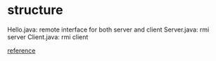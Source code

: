 # structure

Hello.java: remote interface for both server and client
Server.java:  rmi server
Client.java: rmi client

[reference](https://docs.oracle.com/javase/7/docs/technotes/guides/rmi/hello/hello-world.html)